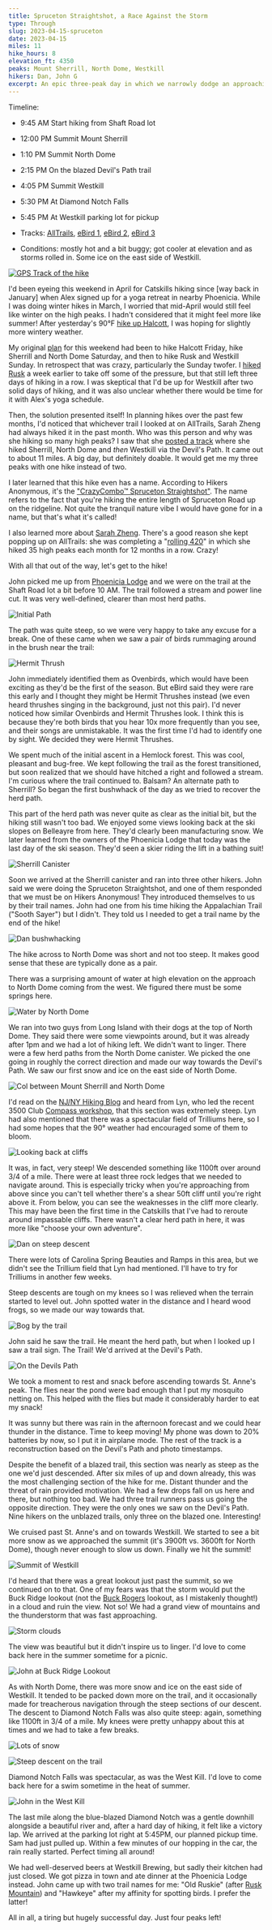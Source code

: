 ```yaml
---
title: Spruceton Straightshot, a Race Against the Storm
type: Through
slug: 2023-04-15-spruceton
date: 2023-04-15
miles: 11
hike_hours: 8
elevation_ft: 4350
peaks: Mount Sherrill, North Dome, Westkill
hikers: Dan, John G
excerpt: An epic three-peak day in which we narrowly dodge an approaching spring thunderstorm and a hiker gets his trail name.
---
```


Timeline:

- 9:45 AM Start hiking from Shaft Road lot
- 12:00 PM Summit Mount Sherrill
- 1:10 PM Summit North Dome
- 2:15 PM On the blazed Devil's Path trail
- 4:05 PM Summit Westkill
- 5:30 PM At Diamond Notch Falls
- 5:45 PM At Westkill parking lot for pickup

- Tracks: [AllTrails], [eBird 1], [eBird 2], [eBird 3]
- Conditions: mostly hot and a bit buggy; got cooler at elevation and as storms rolled in. Some ice on the east side of Westkill.

[![GPS Track of the hike]({{site.baseurl}}/assets/2023-04-15-spruceton/track.png)]({{site.baseurl}}/map/?hike=2023-04-15-spruceton)

I'd been eyeing this weekend in April for Catskills hiking since [way back in January] when Alex signed up for a yoga retreat in nearby Phoenicia. While I was doing winter hikes in March, I worried that mid-April would still feel like winter on the high peaks. I hadn't considered that it might feel more like summer! After yesterday's 90°F [hike up Halcott], I was hoping for slightly more wintery weather.

My original [plan] for this weekend had been to hike Halcott Friday, hike Sherrill and North Dome Saturday, and then to hike Rusk and Westkill Sunday. In retrospect that was crazy, particularly the Sunday twofer. I [hiked Rusk][rusk] a week earlier to take off some of the pressure, but that still left three days of hiking in a row. I was skeptical that I'd be up for Westkill after two solid days of hiking, and it was also unclear whether there would be time for it with Alex's yoga schedule.

Then, the solution presented itself! In planning hikes over the past few months, I'd noticed that whichever trail I looked at on AllTrails, Sarah Zheng had always hiked it in the past month. Who was this person and why was she hiking so many high peaks? I saw that she [posted a track] where she hiked Sherrill, North Dome and _then_ Westkill via the Devil's Path. It came out to about 11 miles. A big day, but definitely doable. It would get me my three peaks with one hike instead of two.

I later learned that this hike even has a name. According to Hikers Anonymous, it's the ["CrazyCombo™ Spruceton Straightshot"][crazycombo]. The name refers to the fact that you're hiking the entire length of Spruceton Road up on the ridgeline. Not quite the tranquil nature vibe I would have gone for in a name, but that's what it's called!

I also learned more about [Sarah Zheng]. There's a good reason she kept popping up on AllTrails: she was completing a "[rolling 420]" in which she hiked 35 high peaks each month for 12 months in a row. Crazy!

With all that out of the way, let's get to the hike!

John picked me up from [Phoenicia Lodge] and we were on the trail at the Shaft Road lot a bit before 10 AM. The trail followed a stream and power line cut. It was very well-defined, clearer than most herd paths.

![Initial Path]({{site.baseurl}}/assets/2023-04-15-spruceton/initial-path.jpeg)

The path was quite steep, so we were very happy to take any excuse for a break. One of these came when we saw a pair of birds rummaging around in the brush near the trail:

![Hermit Thrush]({{site.baseurl}}/assets/2023-04-15-spruceton/hermit-thrush.jpeg)

John immediately identified them as Ovenbirds, which would have been exciting as they'd be the first of the season. But eBird said they were rare this early and I thought they might be Hermit Thrushes instead (we even heard thrushes singing in the background, just not this pair). I'd never noticed how similar Ovenbirds and Hermit Thrushes look. I think this is because they're both birds that you hear 10x more frequently than you see, and their songs are unmistakable. It was the first time I'd had to identify one by sight. We decided they were Hermit Thrushes.

We spent much of the initial ascent in a Hemlock forest. This was cool, pleasant and bug-free. We kept following the trail as the forest transitioned, but soon realized that we should have hitched a right and followed a stream. I'm curious where the trail continued to. Balsam? An alternate path to Sherrill? So began the first bushwhack of the day as we tried to recover the herd path.

This part of the herd path was never quite as clear as the initial bit, but the hiking still wasn't too bad. We enjoyed some views looking back at the ski slopes on Belleayre from here. They'd clearly been manufacturing snow. We later learned from the owners of the Phoenicia Lodge that today was the last day of the ski season. They'd seen a skier riding the lift in a bathing suit!

![Sherrill Canister]({{site.baseurl}}/assets/2023-04-15-spruceton/sherrill-can.jpeg)

Soon we arrived at the Sherrill canister and ran into three other hikers. John said we were doing the Spruceton Straightshot, and one of them responded that we must be on Hikers Anonymous! They introduced themselves to us by their trail names. John had one from his time hiking the Appalachian Trail ("Sooth Sayer") but I didn't. They told us I needed to get a trail name by the end of the hike!

![Dan bushwhacking]({{site.baseurl}}/assets/2023-04-15-spruceton/dan-bushwhacking.jpeg)

The hike across to North Dome was short and not too steep. It makes good sense that these are typically done as a pair.

There was a surprising amount of water at high elevation on the approach to North Dome coming from the west. We figured there must be some springs here.

![Water by North Dome]({{site.baseurl}}/assets/2023-04-15-spruceton/water-north-dome.jpeg)

We ran into two guys from Long Island with their dogs at the top of North Dome. They said there were some viewpoints around, but it was already after 1pm and we had a lot of hiking left. We didn't want to linger. There were a few herd paths from the North Dome canister. We picked the one going in roughly the correct direction and made our way towards the Devil's Path. We saw our first snow and ice on the east side of North Dome.

![Col between Mount Sherrill and North Dome]({{site.baseurl}}/assets/2023-04-15-spruceton/sherrill-north-dome-col.jpeg)

I'd read on the [NJ/NY Hiking Blog][nynj] and heard from Lyn, who led the recent 3500 Club [Compass workshop][rusk], that this section was extremely steep. Lyn had also mentioned that there was a spectacular field of Trilliums here, so I had some hopes that the 90° weather had encouraged some of them to bloom.

![Looking back at cliffs]({{site.baseurl}}/assets/2023-04-15-spruceton/looking-back-at-cliffs.jpeg)

It was, in fact, very steep! We descended something like 1100ft over around 3/4 of a mile. There were at least three rock ledges that we needed to navigate around. This is especially tricky when you're approaching from above since you can't tell whether there's a shear 50ft cliff until you're right above it. From below, you can see the weaknesses in the cliff more clearly. This may have been the first time in the Catskills that I've had to reroute around impassable cliffs. There wasn't a clear herd path in here, it was more like "choose your own adventure".

![Dan on steep descent]({{site.baseurl}}/assets/2023-04-15-spruceton/dan-steep-descent.jpeg)

There were lots of Carolina Spring Beauties and Ramps in this area, but we didn't see the Trillium field that Lyn had mentioned. I'll have to try for Trilliums in another few weeks.

Steep descents are tough on my knees so I was relieved when the terrain started to level out. John spotted water in the distance and I heard wood frogs, so we made our way towards that.

![Bog by the trail]({{site.baseurl}}/assets/2023-04-15-spruceton/bog-back-to-trail.jpeg)

John said he saw the trail. He meant the herd path, but when I looked up I saw a trail sign. The Trail! We'd arrived at the Devil's Path.

![On the Devils Path]({{site.baseurl}}/assets/2023-04-15-spruceton/devils-path.jpeg)

We took a moment to rest and snack before ascending towards St. Anne's peak. The flies near the pond were bad enough that I put my mosquito netting on. This helped with the flies but made it considerably harder to eat my snack!

It was sunny but there was rain in the afternoon forecast and we could hear thunder in the distance. Time to keep moving! My phone was down to 20% batteries by now, so I put it in airplane mode. The rest of the track is a reconstruction based on the Devil's Path and photo timestamps.

Despite the benefit of a blazed trail, this section was nearly as steep as the one we'd just descended. After six miles of up and down already, this was the most challenging section of the hike for me. Distant thunder and the threat of rain provided motivation. We had a few drops fall on us here and there, but nothing too bad. We had three trail runners pass us going the opposite direction. They were the only ones we saw on the Devil's Path. Nine hikers on the unblazed trails, only three on the blazed one. Interesting!

We cruised past St. Anne's and on towards Westkill. We started to see a bit more snow as we approached the summit (it's 3900ft vs. 3600ft for North Dome), though never enough to slow us down. Finally we hit the summit!

![Summit of Westkill]({{site.baseurl}}/assets/2023-04-15-spruceton/westkill-summit.jpeg)

I'd heard that there was a great lookout just past the summit, so we continued on to that. One of my fears was that the storm would put the Buck Ridge lookout (not the [Buck Rogers] lookout, as I mistakenly thought!) in a cloud and ruin the view. Not so! We had a grand view of mountains and the thunderstorm that was fast approaching.

![Storm clouds]({{site.baseurl}}/assets/2023-04-15-spruceton/storm-clouds.jpeg)

The view was beautiful but it didn't inspire us to linger. I'd love to come back here in the summer sometime for a picnic.

![John at Buck Ridge Lookout]({{site.baseurl}}/assets/2023-04-15-spruceton/john-viewpoint.jpeg)

As with North Dome, there was more snow and ice on the east side of Westkill. It tended to be packed down more on the trail, and it occasionally made for treacherous navigation through the steep sections of our descent. The descent to Diamond Notch Falls was also quite steep: again, something like 1100ft in 3/4 of a mile. My knees were pretty unhappy about this at times and we had to take a few breaks.

![Lots of snow]({{site.baseurl}}/assets/2023-04-15-spruceton/lots-of-snow.jpeg)

![Steep descent on the trail]({{site.baseurl}}/assets/2023-04-15-spruceton/steep-trail-descent.jpeg)

Diamond Notch Falls was spectacular, as was the West Kill. I'd love to come back here for a swim sometime in the heat of summer.

![John in the West Kill]({{site.baseurl}}/assets/2023-04-15-spruceton/john-waterfall.jpeg)

The last mile along the blue-blazed Diamond Notch was a gentle downhill alongside a beautiful river and, after a hard day of hiking, it felt like a victory lap. We arrived at the parking lot right at 5:45PM, our planned pickup time. Sam had just pulled up. Within a few minutes of our hopping in the car, the rain really started. Perfect timing all around!

We had well-deserved beers at Westkill Brewing, but sadly their kitchen had just closed. We got pizza in town and ate dinner at the Phoenicia Lodge instead. John came up with two trail names for me: "Old Ruskie" (after [Rusk Mountain][rusk]) and "Hawkeye" after my affinity for spotting birds. I prefer the latter!

All in all, a tiring but hugely successful day. Just four peaks left!

[alltrails]: https://www.alltrails.com/explore/recording/afternoon-hike-1f4fe6a--432
[ebird 1]: https://ebird.org/atlasny/checklist/S134107425
[ebird 2]: https://ebird.org/atlasny/checklist/S134107289
[ebird 3]: https://ebird.org/atlasny/checklist/S134107329
[posted a track]: https://www.alltrails.com/explore/recording/afternoon-hike-3323fe1--398
[crazycombo]: https://hikersanonymous.org/combinatorial.html?rpt=3#c1835008
[sarah zheng]: https://www.instagram.com/cool_sarahj/
[rolling 420]: https://hikersanonymous.org/completions.html
[nynj]: https://www.njnyhikes.com/2013/09/catskills-halcott-and-north-dome.html
[buck rogers]: https://en.wikipedia.org/wiki/Buck_Rogers
[rusk]: /catskills/2023/04/04/2023-04-04-rusk.html
[plan]: /catskills/2023/04/01/planning.html
[hike up Halcott]: /catskills/2023/04/14/2023-04-14-halcott.html
[Phoenicia Lodge]: https://www.phoenicialodge.com/
